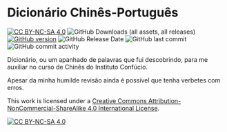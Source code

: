 Dicionário Chinês-Português
===========================

[![CC BY-NC-SA 4.0][cc-by-nc-sa-shield]][cc-by-nc-sa]
![GitHub Downloads (all assets, all releases)](https://img.shields.io/github/downloads/lercordeiro/dicionario_chines_portugues/total)
[![GitHub version](https://img.shields.io/github/release/lercordeiro/dicionario_chines_portugues/all.svg)](https://github.com/lercordeiro/dicionario_chines_portugues/releases)
![GitHub Release Date](https://img.shields.io/github/release-date/lercordeiro/dicionario_chines_portugues)
![GitHub last commit](https://img.shields.io/github/last-commit/lercordeiro/dicionario_chines_portugues)
![GitHub commit activity](https://img.shields.io/github/commit-activity/m/lercordeiro/dicionario_chines_portugues)

Dicionário, ou um apanhado de palavras que fui descobrindo,
para me auxiliar no curso de Chinês do Instituto Confúcio.

Apesar da minha humilde revisão ainda é possível que tenha
verbetes com erros.


This work is licensed under a
[Creative Commons Attribution-NonCommercial-ShareAlike 4.0 International License][cc-by-nc-sa].

[![CC BY-NC-SA 4.0][cc-by-nc-sa-image]][cc-by-nc-sa]

[cc-by-nc-sa]: http://creativecommons.org/licenses/by-nc-sa/4.0/
[cc-by-nc-sa-image]: https://licensebuttons.net/l/by-nc-sa/4.0/88x31.png
[cc-by-nc-sa-shield]: https://img.shields.io/badge/License-CC%20BY--NC--SA%204.0-lightgrey.svg
